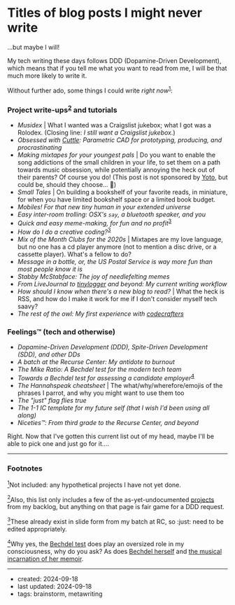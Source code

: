 # Titles of blog posts I might never write

...but maybe I will! 

My tech writing these days follows DDD (Dopamine-Driven Development), which means that if you tell me what you want to read from me, I will be that much more likely to write it.

Without further ado, some things I could write *right now*<sup><a name="footnote-1-site">[1](#footnote-1)</a></sup>:

### Project write-ups<sup><a name="footnote-2-site">[2](#footnote-2)</a></sup> and tutorials
- *Musidex* | What I wanted was a Craigslist jukebox; what I got was a Rolodex. (Closing line: *I still want a Craigslist jukebox.*)
- *Obsessed with <a class="impersonal" href="https://cuttle.xyz/">Cuttle</a>: Parametric CAD for prototyping, producing, and procrastinating*
- *Making mixtapes for your youngest pals* | Do you want to enable the song addictions of the small children in your life, to set them on a path towards music obsession, while potentially annoying the heck out of their parents? Of course you do! (This post is not sponsored by <a class="impersonal" href="https://us.yotoplay.com/collections/library">Yoto</a>, but could be, should they choose... 👀)
- *Small Tales* | On building a bookshelf of your favorite reads, in miniature, for when you have limited bookshelf space or a limited book budget.
- *Mobiles! For that new tiny human in your extended universe*
- *Easy inter-room trolling: OSX's `say`, a bluetooth speaker, and you*
- *Quick and easy meme-making, for fun and no profit*<sup><a name="footnote-3-site">[3](#footnote-3)</a></sup>
- *How do I do a creative coding?*<sup><a name="footnote-3-site">[3](#footnote-3)</a></sup>
- *Mix of the Month Clubs for the 2020s* | Mixtapes are my love language, but no one has a cd player anymore (not to mention a disc drive, or a cassette player). What's a fellow to do?
- *Message in a bottle, or, the US Postal Service is way more fun than most people know it is*
- *Stabby McStabface: The joy of needlefelting memes*
- *From LiveJournal to <a class="impersonal" href="https://www.tinylogger.com">tinylogger</a> and beyond: My current writing workflow*
- *How should I know when there's a new blog to read?* | What the heck is RSS, and how do I make it work for me if I don't consider myself tech saavy?
- *The rest of the owl: My first experience with <a class="impersonal" href="https://codecrafters.io">codecrafters</a>*

### Feelings™ (tech and otherwise)
- *Dopamine-Driven Development (DDD), Spite-Driven Development (SDD), and other DDs*
- *A batch at the Recurse Center: My antidote to burnout*
- *The Mike Ratio: A Bechdel test for the modern tech team*
- *Towards a Bechdel test for assessing a candidate employer*<sup><a name="footnote-4-site">[4](#footnote-4)</a></sup>
- *The Hannahspeak cheatsheet* | The what/why/wherefore/emojis of the phrases I parrot, and why you might want to use them too
- *The "just" flag flies true*
- *The 1-1 IC template for my future self (that I wish I'd been using all along)*
- *Niceties™: From third grade to the Recurse Center, and beyond*

Right. Now that I've gotten this current list out of my head, maybe I'll be able to pick one and just go for it....

-----
### Footnotes
<a name="footnote-1">[<sup>1</sup>](#footnote-1-site)</a>Not included: any hypothetical projects I have not yet done.

<a name="footnote-2">[<sup>2</sup>](#footnote-2-site)</a>Also, this list only includes a few of the as-yet-undocumented [projects](https://www.hannahilea.com/projects-site) from my backlog, but anything on that page is fair game for a DDD request.

<a name="footnote-3">[<sup>3</sup>](#footnote-3-site)</a>These already exist in slide form from my batch at RC, so :just: need to be edited appropriately.

<a name="footnote-4">[<sup>4</sup>](#footnote-4-site)</a>Why yes, the [Bechdel test](https://en.wikipedia.org/wiki/Bechdel_test) does play an oversized role in my consciousness, why do you ask? As does [Bechdel herself](https://en.wikipedia.org/wiki/Alison_Bechdel) and [the musical incarnation of her memoir](https://www.youtube.com/watch?v=-Qlagsg5LT8).

--- 
- created: 2024-09-18
- last updated: 2024-09-18
- tags: brainstorm, metawriting
